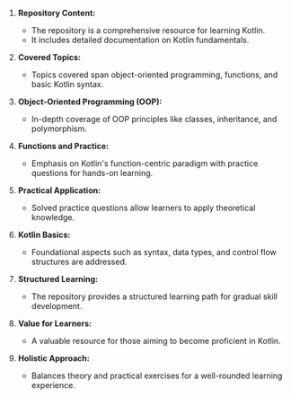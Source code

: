1. **Repository Content:**
   - The repository is a comprehensive resource for learning Kotlin.
   - It includes detailed documentation on Kotlin fundamentals.

2. **Covered Topics:**
   - Topics covered span object-oriented programming, functions, and basic Kotlin syntax.

3. **Object-Oriented Programming (OOP):**
   - In-depth coverage of OOP principles like classes, inheritance, and polymorphism.

4. **Functions and Practice:**
   - Emphasis on Kotlin's function-centric paradigm with practice questions for hands-on learning.

5. **Practical Application:**
   - Solved practice questions allow learners to apply theoretical knowledge.

6. **Kotlin Basics:**
   - Foundational aspects such as syntax, data types, and control flow structures are addressed.

7. **Structured Learning:**
   - The repository provides a structured learning path for gradual skill development.

8. **Value for Learners:**
   - A valuable resource for those aiming to become proficient in Kotlin.

9. **Holistic Approach:**
   - Balances theory and practical exercises for a well-rounded learning experience.
